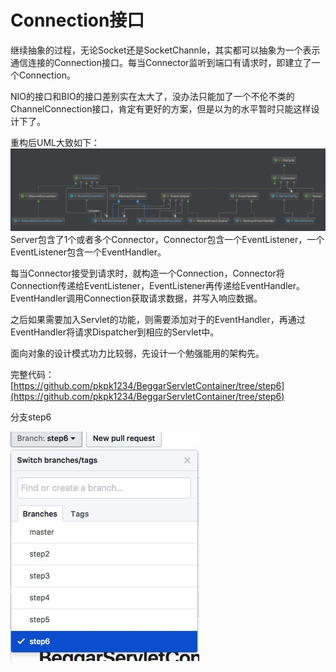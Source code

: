 # Connection接口

继续抽象的过程，无论Socket还是SocketChannle，其实都可以抽象为一个表示通信连接的Connection接口。每当Connector监听到端口有请求时，即建立了一个Connection。

NIO的接口和BIO的接口差别实在太大了，没办法只能加了一个不伦不类的ChannelConnection接口，肯定有更好的方案，但是以为的水平暂时只能这样设计下了。

重构后UML大致如下：![](/assets/UML.jpg)Server包含了1个或者多个Connector，Connector包含一个EventListener，一个EventListener包含一个EventHandler。

每当Connector接受到请求时，就构造一个Connection，Connector将Connection传递给EventListener，EventListener再传递给EventHandler。EventHandler调用Connection获取请求数据，并写入响应数据。

之后如果需要加入Servlet的功能，则需要添加对于的EventHandler，再通过EventHandler将请求Dispatcher到相应的Servlet中。

面向对象的设计模式功力比较弱，先设计一个勉强能用的架构先。

完整代码：[https://github.com/pkpk1234/BeggarServletContainer/tree/step6](https://github.com/pkpk1234/BeggarServletContainer/tree/step6)

分支step6

![](/assets/git-br-step6.jpg)

